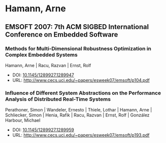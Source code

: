 # Hamann, Arne

## EMSOFT 2007: 7th ACM SIGBED International Conference on Embedded Software

### Methods for Multi-Dimensional Robustness Optimization in Complex Embedded Systems
Hamann, Arne | Racu, Razvan | Ernst, Rolf
* DOI: [10.1145/1289927.1289947](https://doi.org/10.1145/1289927.1289947)
* URL: <http://www.cecs.uci.edu/~papers/esweek07/emsoft/p104.pdf>

### Influence of Different System Abstractions on the Performance Analysis of Distributed Real-Time Systems
Perathoner, Simon | Wandeler, Ernesto | Thiele, Lothar | Hamann, Arne | Schliecker, Simon | Henia, Rafik | Racu, Razvan | Ernst, Rolf | González Harbour, Michael
* DOI: [10.1145/1289927.1289959](https://doi.org/10.1145/1289927.1289959)
* URL: <http://www.cecs.uci.edu/~papers/esweek07/emsoft/p193.pdf>

